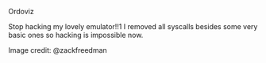 Ordoviz

Stop hacking my lovely emulator!!1 I removed all syscalls besides some very basic ones so hacking is impossible now.

Image credit: @zackfreedman
